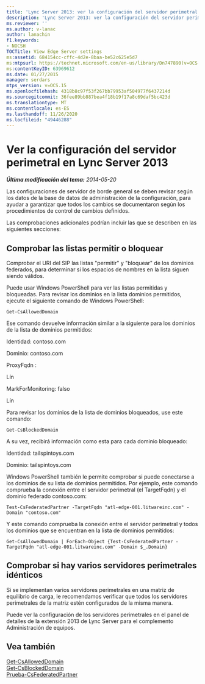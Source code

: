 ```yaml
---
title: 'Lync Server 2013: ver la configuración del servidor perimetral'
description: 'Lync Server 2013: ver la configuración del servidor perimetral.'
ms.reviewer: ''
ms.author: v-lanac
author: lanachin
f1.keywords:
- NOCSH
TOCTitle: View Edge Server settings
ms:assetid: 684154cc-cffc-4d2e-8baa-be52c625e5d7
ms:mtpsurl: https://technet.microsoft.com/en-us/library/Dn747890(v=OCS.15)
ms:contentKeyID: 63969612
ms.date: 01/27/2015
manager: serdars
mtps_version: v=OCS.15
ms.openlocfilehash: 4318b8c97f53f267bb79953af504977f6437214d
ms.sourcegitcommit: 36fee89bb887bea4f18b19f17a8c69daf5bc423d
ms.translationtype: MT
ms.contentlocale: es-ES
ms.lasthandoff: 11/26/2020
ms.locfileid: "49446288"
---
```

# <a name="view-edge-server-settings-in-lync-server-2013"></a>Ver la configuración del servidor perimetral en Lync Server 2013

<div data-xmlns="http://www.w3.org/1999/xhtml">

<div class="topic" data-xmlns="http://www.w3.org/1999/xhtml" data-msxsl="urn:schemas-microsoft-com:xslt" data-cs="https://msdn.microsoft.com/">

<div data-asp="https://msdn2.microsoft.com/asp">



</div>

<div id="mainSection">

<div id="mainBody">

<span> </span>

_**Última modificación del tema:** 2014-05-20_

Las configuraciones de servidor de borde general se deben revisar según los datos de la base de datos de administración de la configuración, para ayudar a garantizar que todos los cambios se documentaron según los procedimientos de control de cambios definidos.

Las comprobaciones adicionales podrían incluir las que se describen en las siguientes secciones:

<div>

## <a name="verify-the-allow-and-block-lists"></a>Comprobar las listas permitir o bloquear

Comprobar el URI del SIP las listas "permitir" y "bloquear" de los dominios federados, para determinar si los espacios de nombres en la lista siguen siendo válidos.

Puede usar Windows PowerShell para ver las listas permitidas y bloqueadas. Para revisar los dominios en la lista dominios permitidos, ejecute el siguiente comando de Windows PowerShell:

`Get-CsAllowedDomain`

Ese comando devuelve información similar a la siguiente para los dominios de la lista de dominios permitidos:

Identidad: contoso.com

Dominio: contoso.com

ProxyFqdn :

Lín

MarkForMonitoring: falso

Lín

Para revisar los dominios de la lista de dominios bloqueados, use este comando:

`Get-CsBlockedDomain`

A su vez, recibirá información como esta para cada dominio bloqueado:

Identidad: tailspintoys.com

Dominio: tailspintoys.com

Windows PowerShell también le permite comprobar si puede conectarse a los dominios de su lista de dominios permitidos. Por ejemplo, este comando comprueba la conexión entre el servidor perimetral (el TargetFqdn) y el dominio federado contoso.com:

`Test-CsFederatedPartner -TargetFqdn "atl-edge-001.litwareinc.com" -Domain "contoso.com"`

Y este comando comprueba la conexión entre el servidor perimetral y todos los dominios que se encuentran en la lista de dominios permitidos:

`Get-CsAllowedDomain | ForEach-Object {Test-CsFederatedPartner -TargetFqdn "atl-edge-001.litwareinc.com" -Domain $_.Domain}`

</div>

<div>

## <a name="verify-multiple-edge-servers-are-identical"></a>Comprobar si hay varios servidores perimetrales idénticos

Si se implementan varios servidores perimetrales en una matriz de equilibrio de carga, le recomendamos verificar que todos los servidores perimetrales de la matriz estén configurados de la misma manera.

Puede ver la configuración de los servidores perimetrales en el panel de detalles de la extensión 2013 de Lync Server para el complemento Administración de equipos.

</div>

<div>

## <a name="see-also"></a>Vea también


[Get-CsAllowedDomain](https://docs.microsoft.com/powershell/module/skype/Get-CsAllowedDomain)  
[Get-CsBlockedDomain](https://docs.microsoft.com/powershell/module/skype/Get-CsBlockedDomain)  
[Prueba-CsFederatedPartner](https://docs.microsoft.com/powershell/module/skype/Test-CsFederatedPartner)  
  

</div>

</div>

<span> </span>

</div>

</div>

</div>

